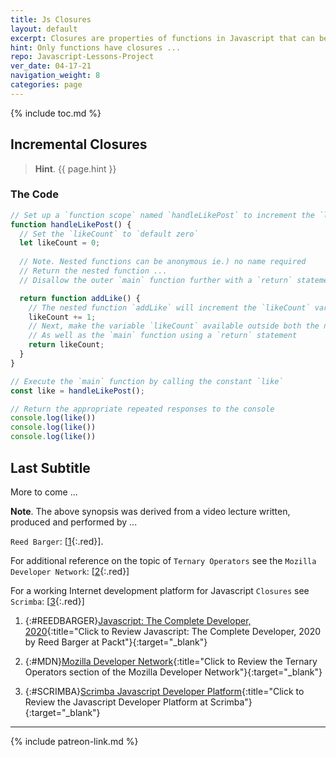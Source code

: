 ```yaml
---
title: Js Closures
layout: default
excerpt: Closures are properties of functions in Javascript that can be executed in scopes other than the scope the subject closure originated.
hint: Only functions have closures ...
repo: Javascript-Lessons-Project
ver_date: 04-17-21
navigation_weight: 8
categories: page
---
```

{% include toc.md %}

## Incremental Closures

> **Hint**. {{ page.hint }}

### The Code

```javascript
// Set up a `function scope` named `handleLikePost` to increment the `likeCount` variable
function handleLikePost() {
  // Set the `likeCount` to `default zero`
  let likeCount = 0;
  
  // Note. Nested functions can be anonymous ie.) no name required
  // Return the nested function ... 
  // Disallow the outer `main` function further with a `return` statement

  return function addLike() {
    // The nested function `addLike` will increment the `likeCount` variable by `1`
    likeCount += 1;
    // Next, make the variable `likeCount` available outside both the nested function ...
    // As well as the `main` function using a `return` statement
    return likeCount;
  }
}

// Execute the `main` function by calling the constant `like`
const like = handleLikePost();

// Return the appropriate repeated responses to the console
console.log(like())
console.log(like())
console.log(like())
```

## Last Subtitle

More to come ...

**Note**. The above synopsis was derived from a video lecture written, produced and performed by ...

`Reed Barger`: [[1](#REEDBARGER){:.red}].

For additional reference on the topic of `Ternary Operators` see the `Mozilla Developer Network`: [[2](#MDN){:.red}]

For a working Internet development platform for Javascript `Closures` see `Scrimba`: [[3](#SCRIMBA){:.red}]

1. {:#REEDBARGER}[Javascript: The Complete Developer, 2020](https://subscription.packtpub.com/video/web_development/9781801072847?uuid=cc36e816-6930-4834-852a-206c35a8c895){:title="Click to Review Javascript: The Complete Developer, 2020 by Reed Barger at Packt"}{:target="_blank"}

2. {:#MDN}[Mozilla Developer Network](https://developer.mozilla.org/en-US/docs/Web/JavaScript/Reference/Operators/Conditional_Operator){:title="Click to Review the Ternary Operators section of the Mozilla Developer Network"}{:target="_blank"}

3. {:#SCRIMBA}[Scrimba Javascript Developer Platform](https://www.scrimba.com){:title="Click to Review the Javascript Developer Platform at Scrimba"}{:target="_blank"}

***

{% include patreon-link.md %}
